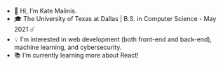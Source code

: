 - 👋  Hi, I’m Kate Malinis. 
- 🎓  The University of Texas at Dallas | B.S. in Computer Science - May 2021 ☄️
- 💡  I’m interested in web development (both front-end and back-end), machine learning, and cybersecurity.
- 📚  I’m currently learning more about React!

<!---
kgmalinis/kgmalinis is a ✨ special ✨ repository because its `README.md` (this file) appears on your GitHub profile.
You can click the Preview link to take a look at your changes.
--->
